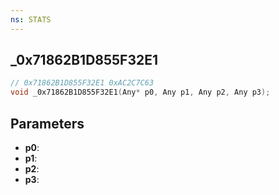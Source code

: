 ```yaml
---
ns: STATS
---
```

## _0x71862B1D855F32E1

```c
// 0x71862B1D855F32E1 0xAC2C7C63
void _0x71862B1D855F32E1(Any* p0, Any p1, Any p2, Any p3);
```


## Parameters
* **p0**: 
* **p1**: 
* **p2**: 
* **p3**: 

